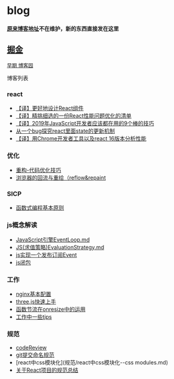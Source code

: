 # blog
#### [原来博客地址](http://sundjly.site/)不在维护，新的东西直接发在这里

## [掘金](https://juejin.im/user/5a1296dd51882512a860eb1a/posts) 

<font color=gray size=2>[早期 博客园](https://www.cnblogs.com/sundjly/)</font>
 
博客列表

### react

- [【译】更好地设计React组件](https://juejin.im/post/5c90ea99e51d451c2911fb77)
- [【译】精挑细选的一份React性能问题优化的清单](https://juejin.im/post/5c905d166fb9a070c85902be)
- [【译】2019年JavaScript开发者应该都在用的9个棒的技巧](https://juejin.im/post/5c97a2226fb9a070e82c1aa1)
- [从一个bug探究react里面state的更新机制](https://juejin.im/post/5c988b3ae51d452a12197a39)
- [【译】用Chrome开发者工具以及react 16版本分析性能](https://juejin.im/post/5c8a0c45e51d450d85653590)

### 优化
- [重构-代码优化技巧](优化/重构-代码优化技巧.md)
- [浏览器的回流与重绘（reflow&repaint](优化/浏览器的回流与重绘（reflow&repaint）.md)

### SICP
- [函数式编程基本原则](SICP/2-函数式编程基本原则.md)

### js概念解读
- [JavaScript引擎EventLoop.md](js概念解读/JavaScript引擎EventLoop.md)
- [JS(求值策略)EvaluationStrategy.md](js概念解读/JS(求值策略)EvaluationStrategy.md)
- [js实现一个发布订阅Event](js概念解读/js实现一个发布订阅Event.js)
- [js闭包](js概念解读/js闭包.md)

### 工作
- [nginx基本配置](工作/nginx基本配置.md)
- [three.js快速上手](工作/three.js快速上手.md)
- [函数节流在onresize中的运用](工作/函数节流在onresize中的运用.md)
- [工作中一些tips](工作/工作中一些tips.md)

### 规范
- [codeReview](规范/codeReview.md)
- [git提交命名规范](规范/git提交命名规范.md)
- [react中css模块化](规范/react中css模块化--css modules.md)
- [关于React项目的规范总结](规范/关于React项目的规范总结.md)



